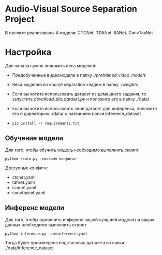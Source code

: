 # Audio-Visual Source Separation Project

В проекте реализованы 4 модели: CTCNet, TDANet, IIANet, ConvTasNet

# Настройка

Для начала нужно положить веса моделей:

 - Предобученные видеомодели в папку *./pretrained_video_models*
 - Веса моделей по source separation кладем в папку *./weights*
 - Если вы хотите использовать датасет из домашнего задания, то запустите *download_dla_dataset.py* и положите его в папку ./data/
 - Если вы хотите использовать свой датасет для инференса, положите его в директорию ./data/ с названием папки inference_dataset
 
 - `pip install -r requirements.txt`

##  Обучение модели

Для того, чтобы обучить модель необходимо выполнить скрипт 

    python train.py -cn=<имя конфига>

Доступные конфиги:
 - ctcnet.yaml
 - tdfnet.yaml
 - iiannet.yaml
 - convtasnet.yaml

## Инференс модели

Для того, чтобы выполнить инференс нашей лучшией модели на ваших данных необходимо выполнить скрипт 

    python inference.py -cn=inference.yaml

Тогда будет произведена подстановка датасета из папки ./data/inference_dataset
